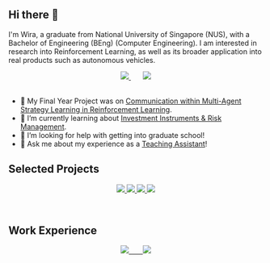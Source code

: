 ## Hi there 👋

I'm Wira, a graduate from National University of Singapore (NUS), with a Bachelor of Engineering (BEng) (Computer Engineering). I am interested in research into Reinforcement Learning, as well as its broader application into real products such as autonomous vehicles.

<div align="center">
      <a href="https://www.linkedin.com/in/wira-azmoon-4a2198194">
            <img src="https://img.shields.io/badge/linkedin-%230077B5.svg?&style=for-the-badge&logo=linkedin&logoColor=white" />
      </a>
      &nbsp; &nbsp; &nbsp;
      <a href="https://hughjazzman.github.io/">
            <img src="https://img.shields.io/badge/portfolio-white?&style=for-the-badge&logo=slickpic&logoColor=black">
      </a>
</div>
<br>

- 🔭 My Final Year Project was on [Communication within Multi-Agent Strategy Learning in Reinforcement Learning](https://github.com/edu-ai/epymarl/blob/main/Wira_FYP_Final_Report.pdf).
- 🌱 I’m currently learning about [Investment Instruments & Risk Management](https://nusmods.com/modules/QF3101/investment-instrument-and-risk-management).
- 🤔 I’m looking for help with getting into graduate school!
- 💬 Ask me about my experience as a [Teaching Assistant](https://hughjazzman.github.io/#three)!

<!-- ## Current Projects -->

## Selected Projects

<p align="center">
    <a href="https://github.com/edu-ai/epymarl/blob/main/Wira_FYP_Final_Report.pdf">
        <img src="https://img.shields.io/badge/FYP-202020?labelColor=000000&style=for-the-badge&logo=github&logoColor=white" />
    </a>
    <a href="https://github.com/Orbital-Knewbie/Knewbie">
        <img src="https://img.shields.io/badge/Knewbie-202020?labelColor=000000&style=for-the-badge&logo=github&logoColor=white" />
    </a>
    <a href="https://github.com/hughjazzman/EE2026-FPGA-Project">
        <img src="https://img.shields.io/badge/FPGA-202020?labelColor=000000&style=for-the-badge&logo=github&logoColor=white" />
    </a>
    <a href="https://drive.google.com/file/d/1ZHfncXijHxeAJU9cIamKhOLc5jEAJybn/view">
        <img src="https://img.shields.io/badge/LaserTag++-202020?labelColor=green&style=for-the-badge&logo=googledrive&logoColor=white" />
    </a>
</p>
<br>

## Work Experience

<p align="center">
    <a href="https://www.linkedin.com/in/wira-azmoon-4a2198194">
        <img src="https://img.shields.io/badge/JP_Morgan_Chase-darkblue?labelColor=007DB8&style=for-the-badge" /> &nbsp; &nbsp; &nbsp; <img src="https://img.shields.io/badge/Desay_SV_Automotive-critical?labelColor=000000&style=for-the-badge" />
    </a>
</p>

<!--
**hughjazzman/hughjazzman** is a ✨ _special_ ✨ repository because its `README.md` (this file) appears on your GitHub profile.

Here are some ideas to get you started:

- 🔭 I’m currently working on ...
- 🌱 I’m currently learning ...
- 👯 I’m looking to collaborate on ...
- 🤔 I’m looking for help with ...
- 💬 Ask me about ...
- 📫 How to reach me: ...
- 😄 Pronouns: ...
- ⚡ Fun fact: ...
-->
